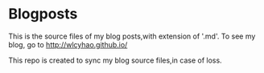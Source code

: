 Blogposts
=========
This is the source files of my blog posts,with extension of '.md'. To see my blog, go to http://wlcyhao.github.io/

This repo is created to sync my blog source files,in case of loss.
